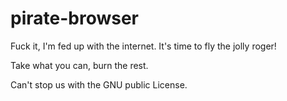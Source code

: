 # pirate-browser

Fuck it, I'm fed up with the internet. It's time to fly the jolly roger! 

Take what you can, burn the rest. 

Can't stop us with the GNU public License. 
